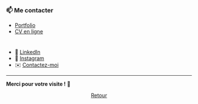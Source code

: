 
### 📫 Me contacter

- [Portfolio](https://fannysaez.github.io/my_portfolio/)
- [CV en ligne](https://fannysaez.github.io/cv-en-ligne/)

#
- 🔗 [LinkedIn](https://www.linkedin.com/in/fannysaez/)
- 📸 [Instagram](https://www.instagram.com/designdevwebdiy/)
- ✉️ [Contactez-moi](mailto:fanny.saez.0486@gmail.com)


---

**Merci pour votre visite !** 🌟

<p align="center">
  <a href="../README.md">Retour</a>
</p>